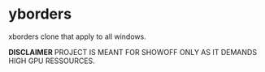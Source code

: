 # yborders
xborders clone that apply to all windows.

**DISCLAIMER**
PROJECT IS MEANT FOR SHOWOFF ONLY AS IT DEMANDS HIGH GPU RESSOURCES.
